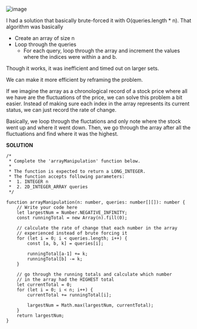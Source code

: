 ![image](https://github.com/joshualan/hacker-rank-solutions/assets/4478742/331d3203-a99a-42f9-b9ba-c048ce92fc99)

I had a solution that basically brute-forced it with O(queries.length * n). That algorithm was basically 

* Create an array of size n
* Loop through the queries
  * For each query, loop through the array and increment the values where the indices were within a and b.

Though it works, it was inefficient and timed out on larger sets.

We can make it more efficient by reframing the problem.

If we imagine the array as a chronological record of a stock price where all we have are the fluctuations of the price, we can solve this problem a bit easier. Instead of making sure each index in the array represents its current status, we can just record the rate of change.

Basically, we loop through the fluctations and only note where the stock went up and where it went down. Then, we go through the array after all the fluctuations and find where it was the highest.

**SOLUTION**

```
/*
 * Complete the 'arrayManipulation' function below.
 *
 * The function is expected to return a LONG_INTEGER.
 * The function accepts following parameters:
 *  1. INTEGER n
 *  2. 2D_INTEGER_ARRAY queries
 */

function arrayManipulation(n: number, queries: number[][]): number {
    // Write your code here
    let largestNum = Number.NEGATIVE_INFINITY;
    const runningTotal = new Array(n).fill(0);
    
    // calculate the rate of change that each number in the array
    // experienced instead of brute forcing it
    for (let i = 0; i < queries.length; i++) {
        const [a, b, k] = queries[i];
        
        runningTotal[a-1] += k;
        runningTotal[b] -= k;
    }
    
    // go through the running totals and calculate which number
    // in the array had the HIGHEST total
    let currentTotal = 0;
    for (let i = 0; i < n; i++) {
        currentTotal += runningTotal[i];
        
        largestNum = Math.max(largestNum, currentTotal);
    }
    return largestNum;
}
```
